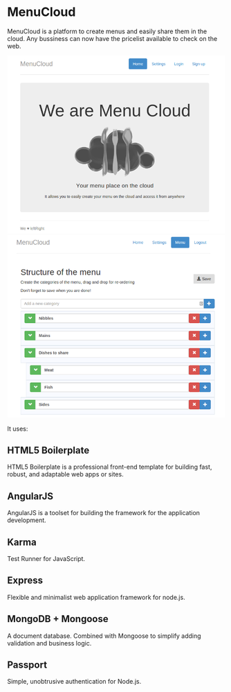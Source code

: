 # MenuCloud

MenuCloud is a platform to create menus and easily share them in the cloud. Any bussiness can now have the pricelist available to check on the web.

<img src="https://github.com/uh-joan/menucloud/blob/master/app/images/menucloud.png">

<img src="https://github.com/uh-joan/menucloud/blob/master/app/images/menucloudStructure.png">

It uses:


## HTML5 Boilerplate

HTML5 Boilerplate is a professional front-end template for building fast, robust, and adaptable web apps or sites.

## AngularJS

AngularJS is a toolset for building the framework for the application development.

## Karma

Test Runner for JavaScript.

## Express

Flexible and minimalist web application framework for node.js.

## MongoDB + Mongoose

A document database. Combined with Mongoose to simplify adding validation and business logic.

## Passport 

Simple, unobtrusive authentication for Node.js.
